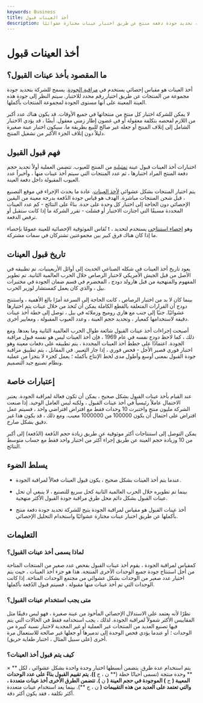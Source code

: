 ```yaml
---
keywords: Business
title: أخذ العينات قبول
description: أخذ عينات القبول هو مقياس إحصائي لمراقبة الجودة يتيح للشركة تحديد جودة دفعة منتج عن طريق اختبار عينات مختارة عشوائيًا.
---
```


# أخذ العينات قبول
## ما المقصود بأخذ عينات القبول؟

أخذ العينات هو مقياس إحصائي يستخدم في [مراقبة الجودة](/quality-control). يسمح للشركة بتحديد جودة مجموعة من المنتجات عن طريق اختيار رقم محدد للاختبار. سيتم النظر إلى جودة هذه العينة المعينة على أنها مستوى الجودة لمجموعة المنتجات بأكملها.

لا يمكن للشركة اختبار كل منتج من منتجاتها في جميع الأوقات. قد يكون هناك عدد أكبر من اللازم لفحصه بتكلفة معقولة أو في غضون إطار زمني معقول. أيضًا ، قد يؤدي الاختبار الشامل إلى إتلاف المنتج أو جعله غير صالح للبيع بطريقة ما. سيكون اختبار عينة صغيرة دليلاً دون إتلاف الجزء الأكبر من تشغيل المنتج.

## فهم قبول القبول

اختبارات أخذ العينات قبول عينة [تمثيلية](/representative-sample) من المنتج للعيوب. تتضمن العملية أولاً تحديد حجم دفعة المنتج المراد اختبارها ، ثم عدد المنتجات التي سيتم أخذ عينات منها ، وأخيراً عدد العيوب المقبولة داخل دفعة العينة.

يتم اختيار المنتجات بشكل عشوائي [لأخذ العينات](/sampling). عادة ما يحدث الإجراء في موقع التصنيع ، قبل شحن المنتجات مباشرة. الهدف هو قياس جودة الدُفعة بدرجة معينة من اليقين الإحصائي دون الحاجة إلى اختبار كل وحدة على حدة. بناءً على النتائج - كم عدد العينات المحددة مسبقًا التي اجتازت الاختبار أو فشلت - تقرر الشركة ما إذا كانت ستقبل أو ترفض الدفعة.

تُقاس الموثوقية الإحصائية للعينة عمومًا بإحصاء t ، وهو [إحصاء استنتاجي](/statistics) يستخدم لتحديد ما إذا كان هناك فرق كبير بين مجموعتين تشتركان في سمات مشتركة.

## تاريخ قبول العينات

يعود تاريخ أخذ العينات في شكله الصناعي الحديث إلى أوائل الأربعينيات. تم تطبيقه في الأصل من قبل الجيش الأمريكي لاختبار الرصاص خلال الحرب العالمية الثانية. تم تطوير المفهوم والمنهجية من قبل هارولد دودج ، المخضرم في قسم ضمان الجودة في مختبرات بيل ، والذي كان يعمل كمستشار لوزير الحرب.

بينما كان لا بد من اختبار الرصاص ، كانت الحاجة إلى السرعة أمرًا بالغ الأهمية ، واستنتج دودج أن القرارات المتعلقة بالقطع الكاملة يمكن أن تُتخذ من خلال عينات يتم اختيارها عشوائيًا. جنبًا إلى جنب مع هاري روميج وزملائه في بيل ، توصل إلى خطة أخذ عينات دقيقة لاستخدامها كمعيار ، وتحديد حجم العينة ، وعدد العيوب المقبولة ، ومعايير أخرى.

أصبحت إجراءات أخذ عينات القبول شائعة طوال الحرب العالمية الثانية وما بعدها. ومع ذلك ، كما لاحظ دودج نفسه في عام 1969 ، فإن أخذ العينات ليس هو نفسه قبول مراقبة الجودة. اعتمادًا على خطط أخذ العينات المحددة ، يتم تطبيقه على دفعات معينة وهو اختبار فوري قصير الأجل - فحص فوري ، إذا جاز التعبير. في المقابل ، يتم تطبيق مراقبة جودة القبول بمعنى أوسع وأطول مدى لخط الإنتاج بأكمله ؛ يعمل كجزء لا يتجزأ من عملية ونظام تصنيع جيد التصميم.

## إعتبارات خاصة

عند القيام بأخذ عينات القبول بشكل صحيح ، يمكن أن تكون فعالة لمراقبة الجودة. يعتبر الاحتمال عاملاً رئيسياً في أخذ عينات القبول ، ولكنه ليس العامل الوحيد. إذا صنعت الشركة مليون منتج واختبرت 10 وحدات فقط مع افتراض افتراضي واحد ، فسيتم عمل افتراض على احتمال أن يكون 100000 من 1000000 معيب. ومع ذلك ، قد يكون هذا غير دقيق بشكل صارخ.

يمكن التوصل إلى استنتاجات أكثر موثوقية عن طريق زيادة حجم الدُفعة (الدُفعة) إلى أكبر من 10 وزيادة حجم العينة عن طريق إجراء أكثر من اختبار واحد فقط مع حساب متوسط النتائج.

## يسلط الضوء

- عندما يتم أخذ العينات بشكل صحيح ، يكون قبول العينات فعالاً لمراقبة الجودة.

- بينما تم تطويره خلال الحرب العالمية الثانية كحل سريع للتصنيع ، لا ينبغي أن تحل عينات القبول بشكل دائم محل طرق مراقبة جودة القبول الأكثر منهجية.

- أخذ عينات القبول هو مقياس لمراقبة الجودة يتيح للشركة تحديد جودة دفعة منتج بأكملها عن طريق اختبار عينات مختارة عشوائيًا واستخدام التحليل الإحصائي.

## التعليمات

### لماذا يسمى أخذ عينات القبول؟

كمقياس لمراقبة الجودة ، يقوم أخذ عينات القبول بفحص عدد صغير من المنتجات المتاحة من أجل استنتاج جودة جميع الوحدات الأخرى المنتجة. هذا هو جزء أخذ العينات ، حيث يتم اختيار عدد صغير من الوحدات بشكل عشوائي من مجتمع الوحدات المتاحة. إذا كانت الوحدات التي تم أخذ عينات منها مقبولة ، فسيتم قبول الدُفعة بأكملها.

### متى يجب استخدام عينات القبول؟

نظرًا لأنه يعتمد على الاستدلال الإحصائي المأخوذ من عينة صغيرة ، فهو ليس دقيقًا مثل المقاييس الأكثر شمولاً لمراقبة الجودة. لذلك ، يجب استخدامه فقط في الحالات التي يتم فيها تصنيع العديد من المنتجات غير العملية أو غير المجدية لاختبار نسبة كبيرة من الوحدات ؛ أو عندما يؤدي فحص الوحدة إلى تدميرها أو جعلها غير صالحة للاستعمال مرة أخرى (على سبيل المثال ، اختبار طفاية حريق).

### كيف يتم قبول أخذ العينات؟

يتم استخدام عدة طرق. يتضمن أبسطها اختبار وحدة واحدة بشكل عشوائي ، لكل ** × ** وحدة منتجة (تسمى أحيانًا خطة (** ن ، ج **)). يتم تقييم القبول بناءً على عدد الوحدات المعيبة (** ج **) الموجودة في حجم العينة (** ن **). تتضمن الطرق الأخرى أخذ عينات متعددة ، والتي تعتمد على العديد من هذه التقييمات (** ن ، ج **). بينما يعد استخدام عينات متعددة أكثر تكلفة ، فقد يكون أكثر دقة.


